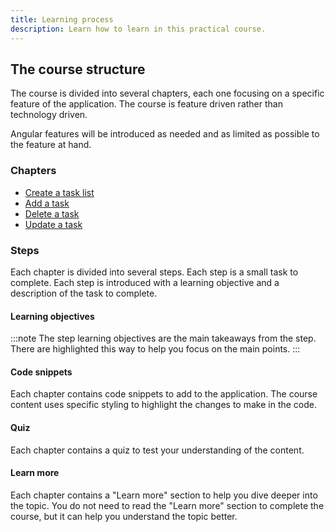 ```yaml
---
title: Learning process
description: Learn how to learn in this practical course.
---
```


## The course structure

The course is divided into several chapters, each one focusing on a specific feature of the application.
The course is feature driven rather than technology driven.

Angular features will be introduced as needed and as limited as possible to the feature at hand.

### Chapters

- [Create a task list](/docs/practical-course/create-task-list)
- [Add a task](/docs/practical-course/add-task-form)
- [Delete a task](/docs/practical-course/delete-task)
- [Update a task](/docs/practical-course/update-task-route)

### Steps

Each chapter is divided into several steps. Each step is a small task to complete.
Each step is introduced with a learning objective and a description of the task to complete.

#### Learning objectives

:::note
The step learning objectives are the main takeaways from the step.
There are highlighted this way to help you focus on the main points.
:::

#### Code snippets

Each chapter contains code snippets to add to the application.
The course content uses specific styling to highlight the changes to make in the code.

#### Quiz

Each chapter contains a quiz to test your understanding of the content.

#### Learn more

Each chapter contains a "Learn more" section to help you dive deeper into the topic.
You do not need to read the "Learn more" section to complete the course, but it can help you understand the topic better.
